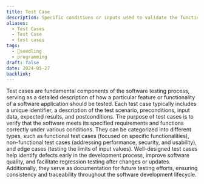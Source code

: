 ```yaml
---
title: Test Case
description: Specific conditions or inputs used to validate the functionality, performance, and reliability of a software application to ensure it behaves as expected.
aliases:
  - Test Cases
  - Test Case
  - test cases
tags:
  - 🌱seedling
  - programming
draft: false
date: 2024-05-27
backlink:
---
```


Test cases are fundamental components of the software testing process, serving as a detailed description of how a particular feature or functionality of a software application should be tested. Each test case typically includes a unique identifier, a description of the test scenario, preconditions, input data, expected results, and postconditions. The purpose of test cases is to verify that the software meets its specified requirements and functions correctly under various conditions. They can be categorized into different types, such as functional test cases (focused on specific functionalities), non-functional test cases (addressing performance, security, and usability), and edge cases (testing the limits of input values). Well-designed test cases help identify defects early in the development process, improve software quality, and facilitate regression testing after changes or updates. Additionally, they serve as documentation for future testing efforts, ensuring consistency and traceability throughout the software development lifecycle.